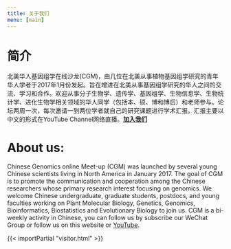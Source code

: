 ```yaml
---
title: 关于我们
menu: [main]
---
```




# 简介

北美华人基因组学在线沙龙(CGM)，由几位在北美从事植物基因组学研究的青年华人学者于2017年1月份发起。旨在增进在北美从事基因组学研究的华人之间的交流、学习和合作。欢迎从事分子生物学、遗传学、基因组学、生物信息学、生物统计学、进化生物学相关领域的华人同学（包括本、硕、博和博后）和老师参与。论坛两周一次，每次邀请一到两位学者就自己的研究课题进行学术汇报。汇报主要以中文的形式在YouTube Channel网络直播。**[加入我们](http://cgmonline.co/subscribe/)**

# About us:

Chinese Genomics online Meet-up (CGM) was launched by several young Chinese scientists living in North America in January 2017.  The goal of CGM is to promote the communication and cooperation among the Chinese researchers whose primary research interest focusing on genomics. We welcome Chinese undergraduate, graduate students, postdocs, and young faculties working on Plant Molecular Biology, Genetics, Genomics, Bioinformatics, Biostatistics and Evolutionary Biology to join us. CGM is a bi-weekly activity in Chinese, you can follow us by subscribe our WeChat Group or follow us on this website or [YouTube](https://www.youtube.com/channel/UCk4tsPZOzGkP2IaU4YvUG_g). 


{{< importPartial "visitor.html" >}}
